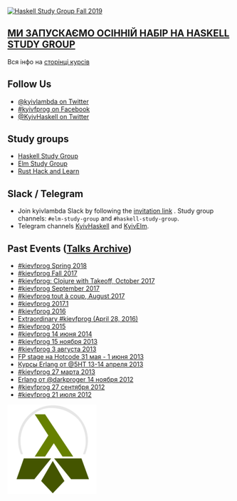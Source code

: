 <a href="https://kyivlambda.com/haskell-study-group/"><img alt="Haskell Study Group Fall 2019" src="https://github.com/kyivlambda/kyivlambda.github.io/raw/master/banner-832.png"></a>

## [МИ ЗАПУСКАЄМО ОСІННІЙ НАБІР НА HASKELL STUDY GROUP](https://kyivlambda.com/haskell-study-group/)

Вся інфо на [сторінці курсів](https://kyivlambda.com/haskell-study-group/)

## Follow Us

- [@kyivlambda on Twitter](https://twitter.com/kyivlambda)
- [#kyivfprog on Facebook](https://fb.me/kievfprog)
- [@KyivHaskell on Twitter](https://twitter.com/KyivHaskell)

## Study groups

- [Haskell Study Group](https://kyivlambda.com/haskell-study-group/)
- [Elm Study Group](https://kyivlambda.com/elm-study-group/)
- [Rust Hack and Learn](https://kyivlambda.com/rust-hack-and-learn/)

## Slack / Telegram

- Join kyivlambda Slack by following the [invitation link](https://join.slack.com/t/kyivlambda/shared_invite/enQtODQ0NDI5NTQ5ODEzLWYxMzczODdjYjY4NmE5OTNhM2JiMzdhNWM2OTY3ZDgwNjYzOGFmMGJiNDY3ZDJhZmE1ZmYyOWU0MzdjMTRkYjA) . Study group channels: `#elm-study-group` and `#haskell-study-group`.
- Telegram channels [KyivHaskell](https://t.me/KyivHaskell) and [KyivElm](https://t.me/KyivElm).

## Past Events ([Talks Archive](http://kyivlambda.github.io/talks))

- [#kievfprog Spring 2018](https://www.eventbrite.com/e/kievfprog-spring-2018-tickets-45015223746)
- [#kievfprog Fall 2017](https://www.eventbrite.com/e/kievfprog-fall-2017-tickets-39509911208)
- [#kievfprog: Clojure with Takeoff, October 2017](https://www.eventbrite.com/e/kievfprog-clojure-with-takeoff-tickets-39084845826)
- [#kievfprog September 2017](https://www.eventbrite.com/e/kievfprog-september-2017-tickets-37417175780)
- [#kievfprog tout à coup, August 2017](https://www.eventbrite.com/e/kievfprog-tout-a-coup-tickets-37001223656)
- [#kievfprog 2017.1](http://march17.kievfprog.net/)
- [#kievfprog 2016](http://2016.kievfprog.net)
- [Extraordinary #kievfprog (April 28, 2016)](https://www.facebook.com/events/108261176248196/)
- [#kievfprog 2015](https://github.com/kievfprog/kievfprog.github.io/blob/d673a0101da2c00458d505f4414eab93559fc8ba/event.yaml)
- [#kievfprog 14 июня 2014](https://github.com/kievfprog/kievfprog.github.io/blob/KIEVFPROG_6/event.yaml)
- [#kievfprog 15 ноября 2013](https://github.com/kievfprog/kievfprog.github.io/blob/KIEVFPROG_5/event.yaml)
- [#kievfprog 3 августа 2013](https://github.com/kievfprog/kievfprog.github.io/blob/KIEVFPROG_4/event.yaml)
- [FP stage на Hotcode 31 мая - 1 июня 2013](http://hotcode.org/program-ru/stages-ru/functional/)
- [Курсы Erlang от @5HT 13-14 апреля 2013](http://dou.ua/calendar/3151/)
- [#kievfprog 27 марта 2013](http://dou.ua/calendar/3068/)
- [Erlang от @darkproger 14 ноября 2012](http://dou.ua/calendar/2513/)
- [#kievfprog 27 сентября 2012](http://dou.ua/calendar/2265/)
- [#kievfprog 21 июля 2012](http://dou.ua/calendar/2040/)

![kyivlambda](./kyivlambda_200_200.png)
